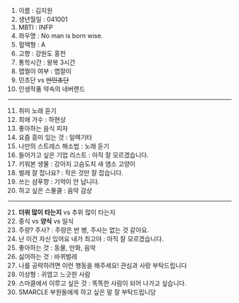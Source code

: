 1. 이름 : 김지원
2. 생년월일 : 041001
3. MBTI : INFP
4. 좌우명 : No man is born wise.
5. 혈액형 : A
6. 고향 : 강원도 홍천
7. 통학시간 : 왕복 3시간
8. 맵찔이 여부 : 맵잘이
9. 민초단 vs ~~반민초단~~
10. 인생작품 약속의 네버랜드
---
11. 취미 노래 듣기
12. 최애 가수 : 하현상
13. 좋아하는 음식 피자
14. 요즘 흥미 있는 것 : 일렉기타
15. 나만의 스트레스 해소법 : 노래 듣기
16. 들어가고 싶은 기업 리스트 : 아직 잘 모르겠습니다.
17. 키워본 생물 : 강아지 고슴도치 새 염소 고양이
18. 벌레 잘 잡나요? : 작은 것만 잘 잡습니다.
19. 쓰는 샴푸향 : 기억이 안 납니다.
20. 하고 싶은 스몰클 : 음악 감상
***
21. **더위 많이 타는지** vs 추위 많이 타는지
22. 중식 vs **양식** vs 일식
23. 주량? 주사? : 주량은 반 병, 주사는 없는 것 같아요. 
24. 난 이건 자신 있어요 내가 최고야 : 아직 잘 모르겠습니다.
25. 좋아하는 것 : 동물, 만화, 음악
28. 싫어하는 것 : 바퀴벌레
29. 나를 공략하려면 이런 행동을 해주세요! 관심과 사랑 부탁드립니다
30. 이상형 : 귀엽고 느긋한 사람
31. 스마클에서 이루고 싶은 것 : 똑똑한 사람이 되어 나가고 싶습니다.
32. SMARCLE 부원들에게 하고 싶은 말 잘 부탁드립니당

